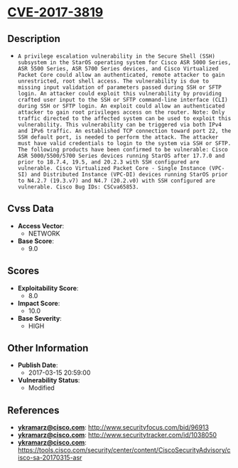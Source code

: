 
# [CVE-2017-3819](http://www.securityfocus.com/bid/96913)

## Description

- `A privilege escalation vulnerability in the Secure Shell (SSH) subsystem in the StarOS operating system for Cisco ASR 5000 Series, ASR 5500 Series, ASR 5700 Series devices, and Cisco Virtualized Packet Core could allow an authenticated, remote attacker to gain unrestricted, root shell access. The vulnerability is due to missing input validation of parameters passed during SSH or SFTP login. An attacker could exploit this vulnerability by providing crafted user input to the SSH or SFTP command-line interface (CLI) during SSH or SFTP login. An exploit could allow an authenticated attacker to gain root privileges access on the router. Note: Only traffic directed to the affected system can be used to exploit this vulnerability. This vulnerability can be triggered via both IPv4 and IPv6 traffic. An established TCP connection toward port 22, the SSH default port, is needed to perform the attack. The attacker must have valid credentials to login to the system via SSH or SFTP. The following products have been confirmed to be vulnerable: Cisco ASR 5000/5500/5700 Series devices running StarOS after 17.7.0 and prior to 18.7.4, 19.5, and 20.2.3 with SSH configured are vulnerable. Cisco Virtualized Packet Core - Single Instance (VPC-SI) and Distributed Instance (VPC-DI) devices running StarOS prior to N4.2.7 (19.3.v7) and N4.7 (20.2.v0) with SSH configured are vulnerable. Cisco Bug IDs: CSCva65853.`

## Cvss Data

- **Access Vector**:
  - NETWORK
- **Base Score**:
  - 9.0

## Scores

- **Exploitability Score**:
  - 8.0
- **Impact Score**:
  - 10.0
- **Base Severity**:
  - HIGH

## Other Information

- **Publish Date**:
  - 2017-03-15 20:59:00
- **Vulnerability Status**:
  - Modified

## References

- **ykramarz@cisco.com**: http://www.securityfocus.com/bid/96913
- **ykramarz@cisco.com**: http://www.securitytracker.com/id/1038050
- **ykramarz@cisco.com**: https://tools.cisco.com/security/center/content/CiscoSecurityAdvisory/cisco-sa-20170315-asr
